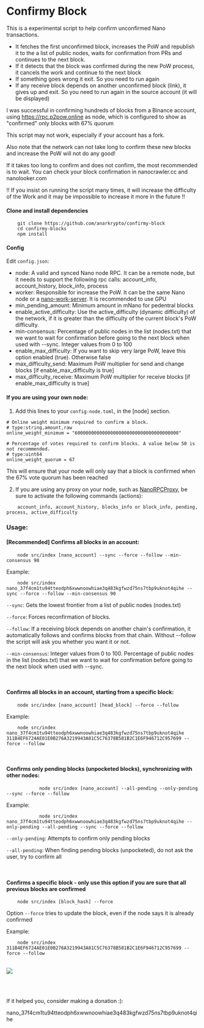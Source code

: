 # Confirmy Block

This is a experimental script to help confirm unconfirmed Nano transactions.

- It fetches the first unconfirmed block, increases the PoW and republish it to the a list of public nodes, waits for confirmation from PRs and continues to the next block.
- If it detects that the block was confirmed during the new PoW process, it cancels the work and continue to the next block
- If something goes wrong it exit. So you need to run again
- If any receive block depends on another unconfirmed block (link), it gives up and exit. So you need to run again in the source account (it will be displayed)

I was successful in confirming hundreds of blocks from a Binance account, using https://rpc.p2pow.online as node, which is configured to show as "confirmed" only blocks with 67% quorum

This script may not work, especially if your account has a fork.

Also note that the network can not take long to confirm these new blocks and increase the PoW will not do any good!

If it takes too long to confirm and does not confirm, the most recommended is to wait.
You can check your block confirmation in nanocrawler.cc and nanolooker.com

!! If you insist on running the script many times, it will increase the difficulty of the Work and it may be impossible to increase it more in the future !!

#### Clone and install dependencies
```
    git clone https://github.com/anarkrypto/confirmy-block
    cd confirmy-blocks
    npm install
```

#### Config
Edit `config.json`:
- node: A valid and synced Nano node RPC. It can be a remote node, but it needs to support the following rpc calls: account_info, account_history, block_info, process 
- worker: Responsible for increase the PoW. It can be the same Nano node or a <a href="https://github.com/nanocurrency/nano-work-server">nano-work-server</a>. It is recommended to use GPU
- min_pending_amount: Minimum amount in mNano for pedentral blocks
- enable_active_difficulty: Use the active_difficulty (dynamic difficulty) of the network, if it is greater than the difficulty of the current block's PoW difficulty.
- min-consensus: Percentage of public nodes in the list (nodes.txt) that we want to wait for confirmation before going to the next block when used with --sync. Integer values from 0 to 100
- enable_max_difficulty: If you want to skip very large PoW, leave this option enabled (true). Otherwise false
- max_difficulty_send: Maximum PoW multiplier for send and change blocks [if enable_max_difficulty is true] 
- max_difficulty_receive: Maximum PoW multiplier for receive blocks [if enable_max_difficulty is true] 

#### If you are using your own node:

1. Add this lines to your `config-node.toml`, in the [node] section.
```
# Online weight minimum required to confirm a block.
# type:string,amount,raw
online_weight_minimum = "60000000000000000000000000000000000000"

# Percentage of votes required to confirm blocks. A value below 50 is not recommended.
# type:uint64
online_weight_quorum = 67
```
This will ensure that your node will only say that a block is confirmed when the 67% vote quorum has been reached

2. If you are using any proxy on your node, such as <a href="https://github.com/Joohansson/NanoRPCProxy" target="_blank">NanoRPCProxy</a>, be sure to activate the following commands (actions):
```
    account_info, account_history, blocks_info or block_info, pending, process, active_difficulty
```


### Usage:


#### [Recommended] Confirms all blocks in an account:

```console
    node src/index [nano_account] --sync --force --follow --min-consensus 90
```
Example:
```console
    node src/index nano_37f4cm1tu94tteodph6xwwnoowhiae3q483kgfwzd75ns7tbp9uknot4qihe --sync --force --follow --min-consensus 90
```

```--sync```: Gets the lowest frontier from a list of public nodes (nodes.txt)

```--force```: Forces reconfirmation of blocks.

```--follow```: If a receiving block depends on another chain's confirmation, it automatically follows and confirms blocks from that chain. Without --follow the script will ask you whether you want it or not.

```--min-consensus```: Integer values from 0 to 100. Percentage of public nodes in the list (nodes.txt) that we want to wait for confirmation before going to the next block when used with --sync. 

<br>

#### Confirms all blocks in an account, starting from a specific block:

```console
    node src/index [nano_account] [head_block] --force --follow
```
Example:
```console
    node src/index nano_37f4cm1tu94tteodph6xwwnoowhiae3q483kgfwzd75ns7tbp9uknot4qihe 311B4EF6724AE01E0B276A3219943A81C5C76378B581B2C1E6F946712C957699 --force --follow
```
<br>

#### Confirms only pending blocks (unpocketed blocks), synchronizing with other nodes:
```console
            node src/index [nano_account] --all-pending --only-pending --sync --force --follow
```
Example:
```console
            node src/index nano_37f4cm1tu94tteodph6xwwnoowhiae3q483kgfwzd75ns7tbp9uknot4qihe --only-pending --all-pending --sync --force --follow
```

```--only-pending```: Attempts to confirm only pending blocks

```--all-pending```: When finding pending blocks (unpocketed), do not ask the user, try to confirm all

<br>

#### Confirms a specific block - only use this option if you are sure that all previous blocks are confirmed
```console
    node src/index [block_hash] --force
```
Option ```--force``` tries to update the block, even if the node says it is already confirmed

Example:
```console
    node src/index 311B4EF6724AE01E0B276A3219943A81C5C76378B581B2C1E6F946712C957699 --force --follow
```

<br>

<img src="https://github.com/anarkrypto/confirmy-block/blob/main/docs/confirmyblock.gif?raw=true">


<br><br>

If it helped you, consider making a donation :):

nano_37f4cm1tu94tteodph6xwwnoowhiae3q483kgfwzd75ns7tbp9uknot4qihe
